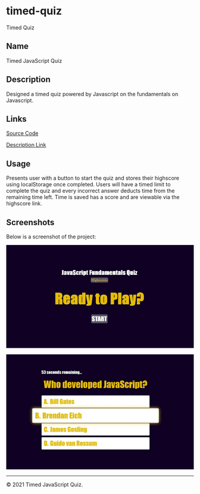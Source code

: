 # timed-quiz
Timed Quiz

## Name
Timed JavaScript Quiz


## Description
Designed a timed quiz powered by Javascript on the fundamentals on Javascript.


## Links
[Source Code](https://github.com/asantercureton/timed-quiz)


[Description Link](https://asantercureton.github.io/timed-quiz/)


## Usage
Presents user with a button to start the quiz and stores their highscore using localStorage once completed. Users will have a timed limit to complete the quiz and every incorrect answer deducts time from the remaining time left. Time is saved has a score and are viewable via the highscore link.


## Screenshots
Below is a screenshot of the project:

![Image of html](./images/code-quiz-start.jpg)

![Image of html](./images/quiz-display.jpg)

---
© 2021 Timed JavaScript Quiz.